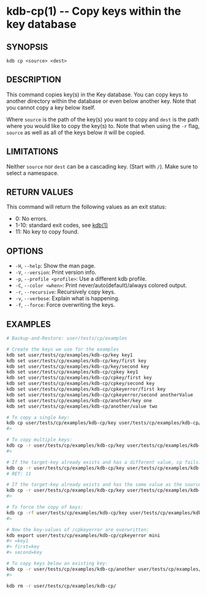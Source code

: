 # kdb-cp(1) -- Copy keys within the key database

## SYNOPSIS

`kdb cp <source> <dest>`

## DESCRIPTION

This command copies key(s) in the Key database.
You can copy keys to another directory within the database or even below another key.
Note that you cannot copy a key below itself.

Where `source` is the path of the key(s) you want to copy and `dest` is the path where you would like to copy the key(s) to.
Note that when using the `-r` flag, `source` as well as all of the keys below it will be copied.

## LIMITATIONS

Neither `source` nor `dest` can be a cascading key.
(Start with `/`).
Make sure to select a namespace.

## RETURN VALUES

This command will return the following values as an exit status:

- 0:
  No errors.
- 1-10:
  standard exit codes, see [kdb(1)](kdb.md)
- 11:
  No key to copy found.

## OPTIONS

- `-H`, `--help`:
  Show the man page.
- `-V`, `--version`:
  Print version info.
- `-p`, `--profile <profile>`:
  Use a different kdb profile.
- `-C`, `--color <when>`:
  Print never/auto(default)/always colored output.
- `-r`, `--recursive`:
  Recursively copy keys.
- `-v`, `--verbose`:
  Explain what is happening.
- `-f`, `--force`:
  Force overwriting the keys.

## EXAMPLES

```sh
# Backup-and-Restore: user/tests/cp/examples

# Create the keys we use for the examples
kdb set user/tests/cp/examples/kdb-cp/key key1
kdb set user/tests/cp/examples/kdb-cp/key/first key
kdb set user/tests/cp/examples/kdb-cp/key/second key
kdb set user/tests/cp/examples/kdb-cp/cpkey key1
kdb set user/tests/cp/examples/kdb-cp/cpkey/first key
kdb set user/tests/cp/examples/kdb-cp/cpkey/second key
kdb set user/tests/cp/examples/kdb-cp/cpkeyerror/first key
kdb set user/tests/cp/examples/kdb-cp/cpkeyerror/second anotherValue
kdb set user/tests/cp/examples/kdb-cp/another/key one
kdb set user/tests/cp/examples/kdb-cp/another/value two

# To copy a single key:
kdb cp user/tests/cp/examples/kdb-cp/key user/tests/cp/examples/kdb-cp/key2
#>

# To copy multiple keys:
kdb cp -r user/tests/cp/examples/kdb-cp/key user/tests/cp/examples/kdb-cp/copied
#>

# If the target-key already exists and has a different value, cp fails:
kdb cp -r user/tests/cp/examples/kdb-cp/key user/tests/cp/examples/kdb-cp/cpkeyerror
# RET: 11

# If the target-key already exists and has the same value as the source, everything is fine:
kdb cp -r user/tests/cp/examples/kdb-cp/key user/tests/cp/examples/kdb-cp/cpkey
#>

# To force the copy of keys:
kdb cp -rf user/tests/cp/examples/kdb-cp/key user/tests/cp/examples/kdb-cp/cpkeyerror
#>

# Now the key-values of /cpkeyerror are overwritten:
kdb export user/tests/cp/examples/kdb-cp/cpkeyerror mini
#> =key1
#> first=key
#> second=key

# To copy keys below an existing key:
kdb cp -r user/tests/cp/examples/kdb-cp/another user/tests/cp/examples/kdb-cp/another/key
#>

kdb rm -r user/tests/cp/examples/kdb-cp/
```
